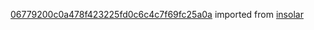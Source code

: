 [06779200c0a478f423225fd0c6c4c7f69fc25a0a](https://github.com/insolar/insolar/commit/06779200c0a478f423225fd0c6c4c7f69fc25a0a) imported from [insolar](https://github.com/insolar/insolar)
